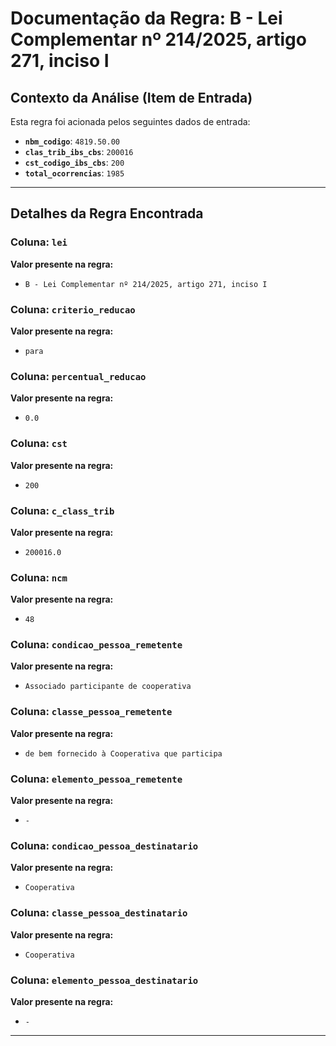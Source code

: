 # Documentação da Regra: B - Lei Complementar nº 214/2025, artigo 271, inciso I

## Contexto da Análise (Item de Entrada)

Esta regra foi acionada pelos seguintes dados de entrada:

- **`nbm_codigo`**: `4819.50.00`
- **`clas_trib_ibs_cbs`**: `200016`
- **`cst_codigo_ibs_cbs`**: `200`
- **`total_ocorrencias`**: `1985`

---

## Detalhes da Regra Encontrada

### Coluna: `lei`

**Valor presente na regra:**

- `B - Lei Complementar nº 214/2025, artigo 271, inciso I`

### Coluna: `criterio_reducao`

**Valor presente na regra:**

- `para`

### Coluna: `percentual_reducao`

**Valor presente na regra:**

- `0.0`

### Coluna: `cst`

**Valor presente na regra:**

- `200`

### Coluna: `c_class_trib`

**Valor presente na regra:**

- `200016.0`

### Coluna: `ncm`

**Valor presente na regra:**

- `48`

### Coluna: `condicao_pessoa_remetente`

**Valor presente na regra:**

- `Associado participante de cooperativa`

### Coluna: `classe_pessoa_remetente`

**Valor presente na regra:**

- `de bem fornecido à Cooperativa que participa`

### Coluna: `elemento_pessoa_remetente`

**Valor presente na regra:**

- ` - `

### Coluna: `condicao_pessoa_destinatario`

**Valor presente na regra:**

- `Cooperativa`

### Coluna: `classe_pessoa_destinatario`

**Valor presente na regra:**

- `Cooperativa`

### Coluna: `elemento_pessoa_destinatario`

**Valor presente na regra:**

- ` - `

---

